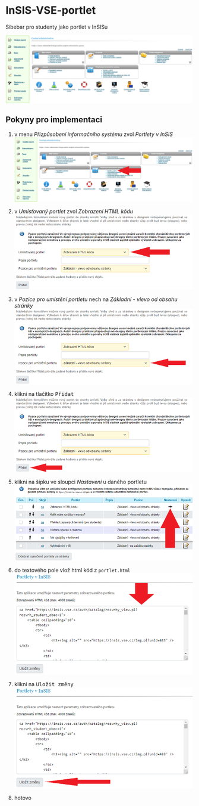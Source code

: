 # InSIS-VSE-portlet

Sibebar pro studenty jako portlet v InSISu

![](images/portlet.png)

## Pokyny pro implementaci

1.  v menu *Přizpůsobení informačního systému* zvol *Portlety v InSIS* <br/>
    ![](images/portlety.png)

2.  v *Umísťovaný portlet* zvol *Zobrazení HTML kódu* <br/>
    ![](images/html_kod.png)

3.  v *Pozice pro umístění portletu* nech na *Základní - vlevo od obsahu stránky* <br/>
    ![](images/pozice.png)

4.  klikni na tlačítko <kbd>Přidat</kbd> <br/>
    ![](images/pridat.png)

5.  klikni na šipku ve sloupci *Nastavení* u daného portletu <br/>
    ![](images/nastaveni.png)

6.  do textového pole vlož html kód z `portlet.html` <br/>
    ![](images/kod_portletu.png)

7.  klikni na <kbd>Uložit změny</kbd> <br/>
    ![](images/ulozit.png)

8.  hotovo
